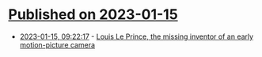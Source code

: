 # [Published on 2023-01-15](index.md)

* [2023-01-15, 09:22:17](https://news.ycombinator.com/item?id=34388038) - [Louis Le Prince, the missing inventor of an early motion-picture camera](https://en.wikipedia.org/wiki/Louis_Le_Prince)
